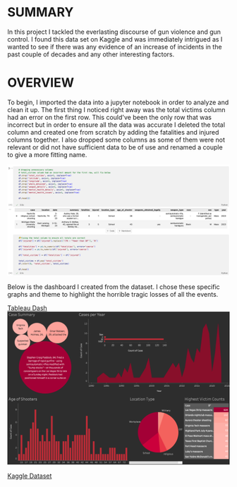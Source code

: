 # SUMMARY
In this project I tackled the everlasting discourse of gun violence and gun control. I found this data set on Kaggle and was immediately intrigued as I wanted to see if there was any evidence of an increase of incidents in the past couple of decades and any other interesting factors.

# OVERVIEW
To begin, I imported the data into a jupyter notebook in order to analyze and clean it up. The first thing I noticed right away was the total victims column had an error on the first row. This could've been the only row that was incorrect but in order to ensure all the data was accurate I deleted the total column and created one from scratch by adding the fatalities and injured columns together. I also dropped some columns as some of them were not relevant or did not have sufficient data to be of use and renamed a couple to give a more fitting name.

![Code Snippet](https://github.com/JBBrian/Gun-Violence-Analysis/blob/d1947acde9cd05b24115211b0da918bd63e21d73/code-snippet.png)

Below is the dashboard I created from the dataset. I chose these specific graphs and theme to highlight the horrible tragic losses of all the events. 

[Tableau Dash](https://public.tableau.com/views/GunViolence_16882679066120/Dashboard1?:language=en-US&publish=yes&:display_count=n&:origin=viz_share_link)
![Dash Screenshot](https://github.com/JBBrian/Gun-Violence-Analysis/blob/d1947acde9cd05b24115211b0da918bd63e21d73/dash-screenshot.png)


[Kaggle Dataset](https://www.kaggle.com/datasets/nidzsharma/us-mass-shootings-19822023)
